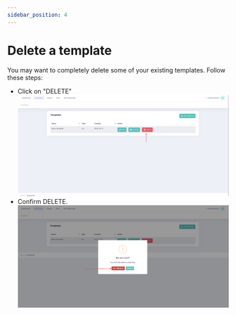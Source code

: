 ```yaml
---
sidebar_position: 4
---
```


# Delete a template
You may want to completely delete some of your existing templates. Follow these steps:
- Click  on "DELETE"
![MarineGEO circle logo](/img/delete_template.png "delete template")
- Confirm DELETE.
![MarineGEO circle logo](/img/confirm_delete.png "confirm delete template")


